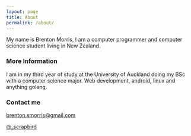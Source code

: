 ```yaml
---
layout: page
title: About
permalink: /about/
---
```


My name is Brenton Morris, I am a computer programmer and computer science student living in New Zealand.

### More Information

I am in my third year of study at the University of Auckland doing my BSc with a computer science major.
Web development, android, linux and anything golang.

### Contact me

[brenton.smorris@gmail.com](mailto:brenton.smorris@gmail.com)

[@_scrapbird](https://twitter.com/_scrapbird)
